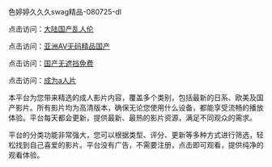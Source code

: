色婷婷久久久swag精品-080725-dl

点击访问：<a href="https://bsdf-5f5.pages.dev/">大陆国产乱人伦</a>

点击访问：<a href="https://cfad.pages.dev/">亚洲AV无码精品国产</a>

点击访问：<a href="https://gfd-5xg.pages.dev/">国产无遮挡免费</a>

点击访问：<a href="https://fdhf-454.pages.dev/">成为a人片</a>

本平台为您带来精选的成人影片内容，覆盖多个类别，包括最新的日系、欧美及国产影片。所有影片均为高清版本，确保无论您使用什么设备，都能享受流畅的播放体验。平台每天都会更新，提供最新、最热的影片资源，满足不同观众的需求。

平台的分类功能非常强大，您可以根据类型、评分、更新等多种方式进行筛选，轻松找到自己喜爱的影片。平台没有广告，不需要注册，点击即可观看，提供纯净的观看体验。

<span style="display:none;">[Canonical link](https://github.com/hi08072025/hi03 ）</span>
